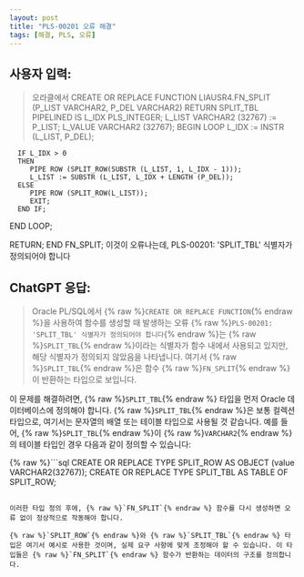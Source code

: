 ```yaml
---
layout: post
title: "PLS-00201 오류 해결"
tags: [해결, PLS, 오류]
---
```


## 사용자 입력:
> 오라클에서 CREATE OR REPLACE FUNCTION LIAUSR4.FN_SPLIT (P_LIST VARCHAR2, P_DEL VARCHAR2)
   RETURN SPLIT_TBL PIPELINED
IS
   L_IDX     PLS_INTEGER;
   L_LIST    VARCHAR2 (32767) := P_LIST;
   L_VALUE   VARCHAR2 (32767);
BEGIN
   LOOP
      L_IDX := INSTR (L_LIST, P_DEL);

      IF L_IDX > 0
      THEN
         PIPE ROW (SPLIT_ROW(SUBSTR (L_LIST, 1, L_IDX - 1)));
         L_LIST := SUBSTR (L_LIST, L_IDX + LENGTH (P_DEL));
      ELSE
         PIPE ROW (SPLIT_ROW(L_LIST));
         EXIT;
      END IF;
   END LOOP;

   RETURN;
END FN_SPLIT; 이것이 오류나는데, PLS-00201: 'SPLIT_TBL' 식별자가 정의되어야 합니다


## ChatGPT 응답:
> Oracle PL/SQL에서 {% raw %}`CREATE OR REPLACE FUNCTION`{% endraw %}을 사용하여 함수를 생성할 때 발생하는 오류 {% raw %}`PLS-00201: 'SPLIT_TBL' 식별자가 정의되어야 합니다`{% endraw %}는 {% raw %}`SPLIT_TBL`{% endraw %}이라는 식별자가 함수 내에서 사용되고 있지만, 해당 식별자가 정의되지 않았음을 나타냅니다. 여기서 {% raw %}`SPLIT_TBL`{% endraw %}은 함수 {% raw %}`FN_SPLIT`{% endraw %}이 반환하는 타입으로 보입니다.

이 문제를 해결하려면, {% raw %}`SPLIT_TBL`{% endraw %} 타입을 먼저 Oracle 데이터베이스에 정의해야 합니다. {% raw %}`SPLIT_TBL`{% endraw %}은 보통 컬렉션 타입으로, 여기서는 문자열의 배열 또는 테이블 타입으로 사용될 것 같습니다. 예를 들어, {% raw %}`SPLIT_TBL`{% endraw %}이 {% raw %}`VARCHAR2`{% endraw %}의 테이블 타입인 경우 다음과 같이 정의할 수 있습니다:

{% raw %}```sql
CREATE OR REPLACE TYPE SPLIT_ROW AS OBJECT (value VARCHAR2(32767));
CREATE OR REPLACE TYPE SPLIT_TBL AS TABLE OF SPLIT_ROW;
```{% endraw %}

이러한 타입 정의 후에, {% raw %}`FN_SPLIT`{% endraw %} 함수를 다시 생성하면 오류 없이 정상적으로 작동해야 합니다. 

{% raw %}`SPLIT_ROW`{% endraw %}와 {% raw %}`SPLIT_TBL`{% endraw %} 타입은 여기서 예시로 사용한 것이며, 실제 요구 사항에 맞게 조정해야 할 수 있습니다. 이 타입들은 {% raw %}`FN_SPLIT`{% endraw %} 함수가 반환하는 데이터의 구조를 정의합니다.

